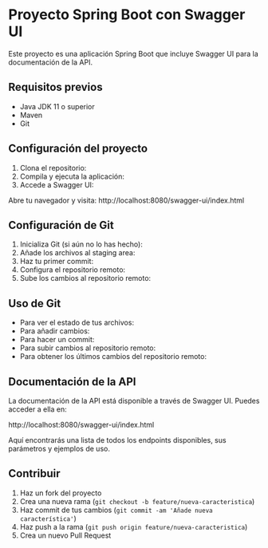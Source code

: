 # Proyecto Spring Boot con Swagger UI

Este proyecto es una aplicación Spring Boot que incluye Swagger UI para la documentación de la API.

## Requisitos previos

- Java JDK 11 o superior
- Maven
- Git

## Configuración del proyecto

1. Clona el repositorio:
2. Compila y ejecuta la aplicación:
3. Accede a Swagger UI:

Abre tu navegador y visita: http://localhost:8080/swagger-ui/index.html

## Configuración de Git

1. Inicializa Git (si aún no lo has hecho):
2. Añade los archivos al staging area:
3. Haz tu primer commit:
4. Configura el repositorio remoto:
5. Sube los cambios al repositorio remoto:
## Uso de Git

- Para ver el estado de tus archivos:
- Para añadir cambios:
- Para hacer un commit:
- Para subir cambios al repositorio remoto:
- Para obtener los últimos cambios del repositorio remoto:

## Documentación de la API

La documentación de la API está disponible a través de Swagger UI. Puedes acceder a ella en:

http://localhost:8080/swagger-ui/index.html

Aquí encontrarás una lista de todos los endpoints disponibles, sus parámetros y ejemplos de uso.

## Contribuir

1. Haz un fork del proyecto
2. Crea una nueva rama (`git checkout -b feature/nueva-caracteristica`)
3. Haz commit de tus cambios (`git commit -am 'Añade nueva característica'`)
4. Haz push a la rama (`git push origin feature/nueva-caracteristica`)
5. Crea un nuevo Pull Request